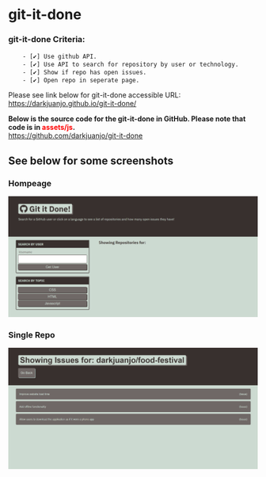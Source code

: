 # git-it-done

 ### git-it-done Criteria:
        - [✔️] Use github API.
        - [✔️] Use API to search for repository by user or technology.
        - [✔️] Show if repo has open issues.
        - [✔️] Open repo in seperate page.


Please see link below for git-it-done accessible URL:<br/>
        https://darkjuanjo.github.io/git-it-done/
        
**Below is the source code for the git-it-done in GitHub. Please note that code is in <span style="color:red">assets/js</span>.<br />**
        https://github.com/darkjuanjo/git-it-done

## See below for some screenshots

### Hompeage
![Homepage](./assets/img/homepage.png)
### Single Repo
![single repo](./assets/img/single-page.png)
